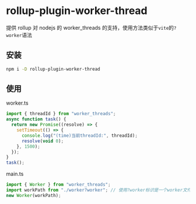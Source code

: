 # rollup-plugin-worker-thread

提供 rollup 对 nodejs 的 worker_threads 的支持，使用方法类似于`vite`的`?worker`语法

## 安装

```sh
npm i -D rollup-plugin-worker-thread
```

## 使用

worker.ts

```typescript
import { threadId } from "worker_threads";
async function task() {
  return new Promise((resolve) => {
    setTimeout(() => {
      console.log("(time)当前threadId:", threadId);
      resolve(void 0);
    }, 1500);
  });
}
task();
```

main.ts

```typescript
import { Worker } from "worker_threads";
import workPath from "./worker?worker"; // 使用?worker标识是一个worker文件
new Worker(workPath);
```
